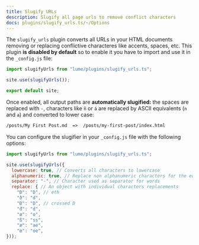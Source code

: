 ```yaml
---
title: Slugify URLs
description: Slugify all page urls to remove conflict characters
docs: plugins/slugify_urls.ts/~/Options
---
```


The `slugify_urls` plugin converts all URLs in your HTML documents removing or
replacing conflictive characteres like accents, spaces, etc. This plugin **is
disabled by default** so to enable it you have to import and use it in the
`_config.js` file:

```js
import slugifyUrls from "lume/plugins/slugify_urls.ts";

site.use(slugifyUrls());

export default site;
```

Once enabled, all output paths are **automatically slugified:** the spaces are
replaced with `-`, characters like `ñ` or `á` are replaced by ASCII equivalents
(`n` and `a`) and converted to lower case:

```txt
/posts/My First Post.md  =>  /posts/my-first-post/index.html
```

You can configure the slugifier in your `_config.js` file with the following
options:

```js
import slugifyUrls from "lume/plugins/slugify_urls.ts";

site.use(slugifyUrls({
  lowercase: true, // Converts all characters to lowercase
  alphanumeric: true, // Replace non alphanumeric characters for the equivalent. Example: ñ to n.
  separator: "-", // Character used as separator for words
  replace: { // An object with individual characters replacements
    "Ð": "D", // eth
    "ð": "d",
    "Đ": "D", // crossed D
    "đ": "d",
    "ø": "o",
    "ß": "ss",
    "æ": "ae",
    "œ": "oe",
}));
```
